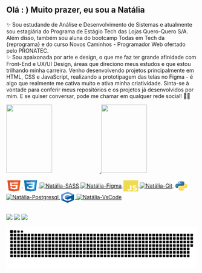<h2> Olá : ) Muito prazer, eu sou a Natália </h2>
<p>
✨ Sou estudande de Análise e Desenvolvimento de Sistemas e atualmente sou estagiária do Programa de Estágio Tech das Lojas Quero-Quero S/A. Além disso, também sou aluna do bootcamp Todas em Tech da {reprograma} e do curso Novos Caminhos - Programador Web ofertado pelo PRONATEC.<br>
✨ Sou apaixonada por arte e design, o que me faz ter grande afinidade com Front-End e UX/UI Design, áreas que direciono meus estudos e que estou trilhando minha carreira. Venho desenvolvendo projetos principalmente em HTML, CSS e JavaScript, realizando a prototipagem das telas no Figma - é algo que realmente me cativa muito e ativa minha criatividade. Sinta-se à vontade para conferir meus repositórios e os projetos já desenvolvidos por mim. E se quiser conversar, pode me chamar em qualquer rede social! 🙋🏻

</p>

<a href="https://github.com/natalia-lavarda">
<img height="180em" width="49%" src="https://github-readme-stats.vercel.app/api?username=natalia-lavarda&show_icons=true&theme=dracula&include_all_commits=true&count_private=true"/>
<img height="180em" width="49%" src="https://github-readme-stats.vercel.app/api/top-langs/?username=natalia-lavarda&layout=compact&langs_count=7&theme=dracula"/>
</div>
<div style="display: inline_block"><br>
<img align="center" alt="Natália-HTML" height="30" width="40" src="https://raw.githubusercontent.com/devicons/devicon/master/icons/html5/html5-original.svg">
<img align="center" alt="Natália-CSS" height="30" width="40" src="https://raw.githubusercontent.com/devicons/devicon/master/icons/css3/css3-original.svg">
<img align="center" alt="Natália-SASS" height="30" width="40" src="https://cdn.jsdelivr.net/gh/devicons/devicon@v2.14.0/devicon.min.css">
<img align="center" alt="Natália-Figma" height="30" width="40" src="https://cdn.jsdelivr.net/gh/devicons/devicon/icons/figma/figma-original.svg">
<img align="center" alt="Natália-Js" height="30" width="40" src="https://raw.githubusercontent.com/devicons/devicon/master/icons/javascript/javascript-plain.svg">
<img align="center" alt="Natália-Git" height="30" width="40" src="https://cdn.jsdelivr.net/gh/devicons/devicon/icons/git/git-original.svg">
<img align="center" alt="Natália-Python" height="30" width="40" src="https://raw.githubusercontent.com/devicons/devicon/master/icons/python/python-original.svg">
<img align="center" alt="Natália-Postgresql" height="30" width="40" src="https://cdn.jsdelivr.net/gh/devicons/devicon/icons/postgresql/postgresql-original.svg">
<img align="center" alt="Natália-Python" height="30" width="40" src="https://raw.githubusercontent.com/devicons/devicon/master/icons/c/c-original.svg">
<img align="center" alt="Natália-VsCode" height="30" width="40" src="https://cdn.jsdelivr.net/gh/devicons/devicon/icons/vscode/vscode-original.svg">
<!-- <img align="right" alt="Rafa-yoda" src="https://cdn.discordapp.com/attachments/795358919417397249/825430589581688872/hi.gif"> -->
</div>
  
    
##
 
<div>
<a href="https://www.linkedin.com/in/natalia-lavarda" target="_blank"><img src="https://img.shields.io/badge/-LinkedIn-%230077B5?style=for-the-badge&logo=linkedin&logoColor=white" target="_blank"></a> 
<a href="https://instagram.com/natalialavarda" target="_blank"><img src="https://img.shields.io/badge/-Instagram-%23E4405F?style=for-the-badge&logo=instagram&logoColor=white" target="_blank"></a>
<a href = "mailto:natalia.lavarda@gmail.com"><img src="https://img.shields.io/badge/Gmail-D14836?style=for-the-badge&logo=gmail&logoColor=white" target="_blank"></a>
  
   ![Snake animation](https://github.com/natalia-lavarda/natalia-lavarda/blob/output/github-contribution-grid-snake.svg)

 </div>
</div>
